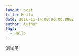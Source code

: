```yaml
---
layout: post
title: Hello
date: 2016-11-14T00:00:00.000Z
author: Author
tags:
  - Hello
---
```


测试用
